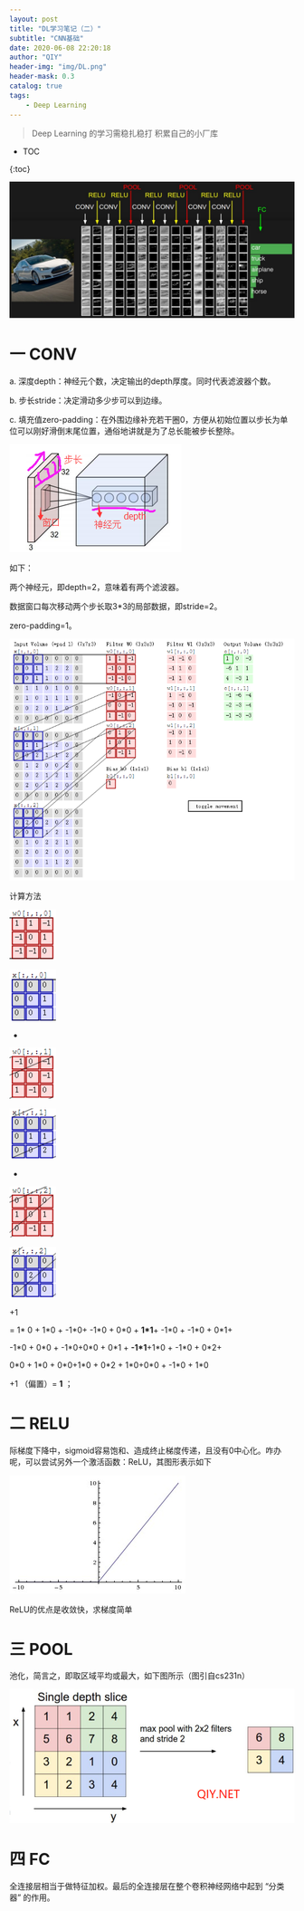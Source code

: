 ```yaml
---
layout: post
title: "DL学习笔记（二）"
subtitle: "CNN基础"
date: 2020-06-08 22:20:18
author: "QIY"
header-img: "img/DL.png"
header-mask: 0.3
catalog: true
tags:
    - Deep Learning
---
```


> Deep Learning 的学习需稳扎稳打 积累自己的小厂库

* TOC

{:toc}

![](/img/in-post/200608_DL_CNN/d9259be829b1cdb3d98a399ebc56defa.jpg)

# 一 CONV

a. 深度depth：神经元个数，决定输出的depth厚度。同时代表滤波器个数。

b. 步长stride：决定滑动多少步可以到边缘。

c.
填充值zero-padding：在外围边缘补充若干圈0，方便从初始位置以步长为单位可以刚好滑倒末尾位置，通俗地讲就是为了总长能被步长整除。

![](/img/in-post/200608_DL_CNN/46870a45bd1628814c60b8fbe055ace5.png)

如下：

两个神经元，即depth=2，意味着有两个滤波器。

数据窗口每次移动两个步长取3\*3的局部数据，即stride=2。

zero-padding=1。

![](/img/in-post/200608_DL_CNN/aa3729e2ea758b1d80f602ecebd1d59c.png)

计算方法

![](/img/in-post/200608_DL_CNN/ec5342395d32141f4657a47637c2ab94.png)

![](/img/in-post/200608_DL_CNN/3eb40696b88f9fe020d6580d2e69fbcf.png)

+

![](/img/in-post/200608_DL_CNN/1be4c3c6b4a189b770045573302cf387.png)

![](/img/in-post/200608_DL_CNN/64218b5e6aba127598718bad82ffccda.png)

+

![](/img/in-post/200608_DL_CNN/cfcf7e941e2295a9e10a8c303c069a0a.png)

![](/img/in-post/200608_DL_CNN/3dfad5e133229a9be7745919d0243419.png)

\+1

= 1\* 0 + 1\*0 + -1\*0+ -1\*0 + 0\*0 + **1\*1**+ -1\*0 + -1\*0 + 0\*1+

\-1\*0 + 0\*0 + -1\*0+0\*0 + 0\*1 + **-1\*1**+1\*0 + -1\*0 + 0\*2+

0\*0 + 1\*0 + 0\*0+1\*0 + 0\*2 + 1\*0+0\*0 + -1\*0 + 1\*0

\+1 （偏置）= **1** ；

# 二 RELU

际梯度下降中，sigmoid容易饱和、造成终止梯度传递，且没有0中心化。咋办呢，可以尝试另外一个激活函数：ReLU，其图形表示如下

![](/img/in-post/200608_DL_CNN/b6cecf94f3ecbb1a56b8455d545eea23.jpg)

ReLU的优点是收敛快，求梯度简单

# 三 POOL

池化，简言之，即取区域平均或最大，如下图所示（图引自cs231n）

![](/img/in-post/200608_DL_CNN/d2489fe073395b5d8ce2c9b1ffec11b5.png)

# 四 FC

全连接层相当于做特征加权。最后的全连接层在整个卷积神经网络中起到 “分类器”
的作用。
